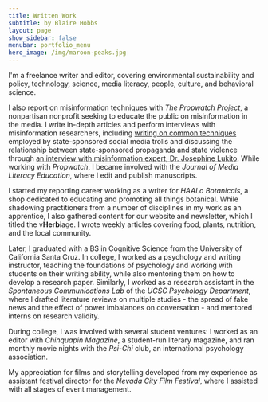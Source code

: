 ```yaml
---
title: Written Work
subtitle: by Blaire Hobbs
layout: page
show_sidebar: false
menubar: portfolio_menu
hero_image: /img/maroon-peaks.jpg
---
```


I'm a freelance writer and editor, covering environmental sustainability and policy, technology, science, media literacy, people, culture, and behavioral science. 

I also report on misinformation techniques with *The Propwatch Project*, a nonpartisan nonprofit seeking to educate the public on misinformation in the media. I write in-depth articles and perform interviews with misinformation researchers, including [writing on common techniques](https://www.propwatch.org/article.php?id=295) employed by state-sponsored social media trolls and discussing the relationship between state-sponsored propaganda and state violence through [an interview with misinformation expert, Dr. Josephine Lukito](https://www.propwatch.org/article.php?id=305). While working with *Propwatch*, I became involved with the *Journal of Media Literacy Education*, where I edit and publish manuscripts.

I started my reporting career working as a writer for *HAALo Botanicals*, a shop dedicated to educating and promoting all things botanical. While shadowing practitioners from a number of disciplines in my work as an apprentice, I also gathered content for our website and newsletter, which I titled the v**Herb**iage. I wrote weekly articles covering food, plants, nutrition, and the local community. 

Later, I graduated with a BS in Cognitive Science from the University of California Santa Cruz. In college, I worked as a psychology and writing instructor, teaching the foundations of psychology and working with students on their writing ability, while also mentoring them on how to develop a research paper. Similarly, I worked as a research assistant in the *Spontaneous Communications Lab* of the *UCSC Psychology Department*, where I drafted literature reviews on multiple studies - the spread of fake news and the effect of power imbalances on conversation - and mentored interns on research validity.

During college, I was involved with several student ventures: I worked as an editor with *Chinquapin Magazine*, a student-run literary magazine, and ran monthly movie nights with the *Psi-Chi* club, an international psychology association. 

My appreciation for films and storytelling developed from my experience as assistant festival director for the *Nevada City Film Festival*, where I assisted with all stages of event management.  

